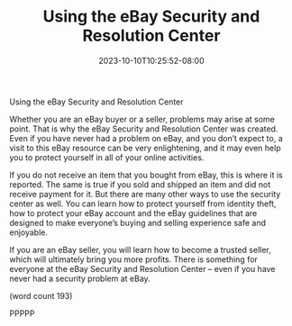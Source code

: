 ﻿---
title: "Using the eBay Security and Resolution Center"
date: 2023-10-10T10:25:52-08:00
description: "eBay Tips for Web Success"
featured_image: "/images/eBay.jpg"
tags: ["eBay"]
---

Using the eBay Security and Resolution Center

Whether you are an eBay buyer or a seller, problems 
may arise at some point. That is why the eBay 
Security and Resolution Center was created. Even 
if you have never had a problem on eBay, and you 
don’t expect to, a visit to this eBay resource can be 
very enlightening, and it may even help you to 
protect yourself in all of your online activities.

If you do not receive an item that you bought from 
eBay, this is where it is reported. The same is true 
if you sold and shipped an item and did not receive 
payment for it. But there are many other ways to 
use the security center as well. You can learn how 
to protect yourself from identity theft, how to protect 
your eBay account and the eBay guidelines that 
are designed to make everyone’s buying and selling 
experience safe and enjoyable.

If you are an eBay seller, you will learn how to 
become a trusted seller, which will ultimately bring 
you more profits. There is something for everyone at 
the eBay Security and Resolution Center – even if 
you have never had a security problem at eBay.

(word count 193)

PPPPP

